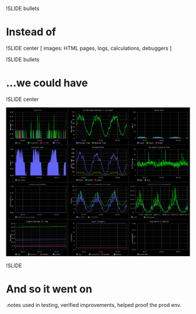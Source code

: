 !SLIDE bullets
# Instead of #
!SLIDE center
[ images: HTML pages, logs, calculations, debuggers ]

!SLIDE bullets
# ...we could have #

!SLIDE center

![nice](graphite-browser-image.png)

!SLIDE
# And so it went on #

.notes used in testing, verified improvements, helped proof the prod env.
